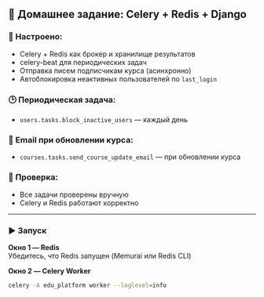 ## 📌 Домашнее задание: Celery + Redis + Django

### 🔧 Настроено:
- Celery + Redis как брокер и хранилище результатов
- celery-beat для периодических задач
- Отправка писем подписчикам курса (асинхронно)
- Автоблокировка неактивных пользователей по `last_login`

### 🕒 Периодическая задача:
- `users.tasks.block_inactive_users` — каждый день

### 📨 Email при обновлении курса:
- `courses.tasks.send_course_update_email` — при обновлении курса

### 🧪 Проверка:
- Все задачи проверены вручную
- Celery и Redis работают корректно

---

### ▶️ Запуск

**Окно 1 — Redis**  
Убедитесь, что Redis запущен (Memurai или Redis CLI)

**Окно 2 — Celery Worker**

```bash
celery -A edu_platform worker --loglevel=info
